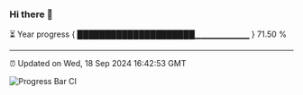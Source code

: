 ### Hi there 👋

⏳ Year progress { █████████████████████▁▁▁▁▁▁▁▁▁ } 71.50 %

---

⏰ Updated on Wed, 18 Sep 2024 16:42:53 GMT

![Progress Bar CI](https://github.com/IshwaranRudhara/GIT-ACTION/workflows/Progress%20Bar%20CI/badge.svg)
